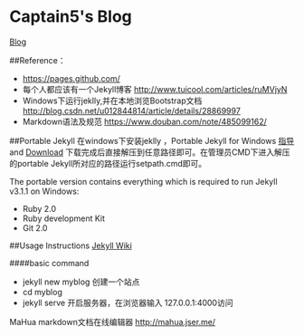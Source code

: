 # Captain5's Blog
[Blog](http://captain5.github.io/)


##Reference：
* https://pages.github.com/
* 每个人都应该有一个Jekyll博客
http://www.tuicool.com/articles/ruMVjyN
* Windows下运行jeklly,并在本地浏览Bootstrap文档
http://blog.csdn.net/u012844814/article/details/28869997
* Markdown语法及规范 https://www.douban.com/note/485099162/

##Portable Jekyll
  在windows下安装jeklly ，Portable Jekyll for Windows
  [指导](http://www.madhur.co.in/blog/2013/07/20/buildportablejekyll.html) and [Download](https://github.com/madhur/PortableJekyll/archive/master.zip)
下载完成后直接解压到任意路径即可。在管理员CMD下进入解压的portable Jekyll所对应的路径运行setpath.cmd即可。

The portable version contains everything which is required to run Jekyll v3.1.1 on Windows:
* Ruby 2.0
* Ruby development Kit
* Git 2.0

##Usage Instructions
[Jekyll Wiki](https://github.com/madhur/PortableJekyll/wiki)

####basic command
* jekyll new myblog  创建一个站点
* cd myblog
* jekyll serve  开启服务器，在浏览器输入 127.0.0.1:4000访问

MaHua markdown文档在线编辑器
http://mahua.jser.me/